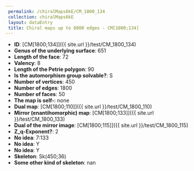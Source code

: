 ```yaml
--- 
 permalink: /chiralMaps6kE/CM_1800_134 
 collection: chiralMaps6kE
 layout: dataEntry
 title: Chiral maps up to 6000 edges - CM[1800;134]
---
```


- **ID**: [CM[1800;134]]({{ site.url }}/test/CM_1800_134)
- **Genus of the underlying surface**: 651
- **Length of the face**: 72
- **Valency**: 8
- **Length of the Petrie polygon**: 90
- **Is the automorphism group solvable?**: S
- **Number of vertices**: 450
- **Number of edges**: 1800
- **Number of faces**: 50
- **The map is self-**: none
- **Dual map**: [CM[1800;110]]({{ site.url }}/test/CM_1800_110)
- **Mirror (enantihomorphic) map**: [CM[1800;133]]({{ site.url }}/test/CM_1800_133)
- **Dual of the mirror image**: [CM[1800;115]]({{ site.url }}/test/CM_1800_115)
- **Z_q-Exponent?**: 2
- **No idea**:  7:133
- **No idea**: Y
- **No idea**: Y
- **Skeleton**: Sk(450;36)
- **Some other kind of skeleton**: nan
